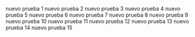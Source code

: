 nuevo prueba 1
nuevo prueba 2
nuevo prueba 3
nuevo prueba 4
nuevo prueba 5
nuevo prueba 6
nuevo prueba 7
nuevo prueba 8
nuevo prueba 9
nuevo prueba 10
nuevo prueba 11
nuevo prueba 12
nuevo prueba 13
nuevo prueba 14
nuevo prueba 15